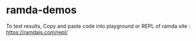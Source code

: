 # ramda-demos

To test results, Copy and paste code into playground or REPL of ramda site : https://ramdajs.com/repl/
